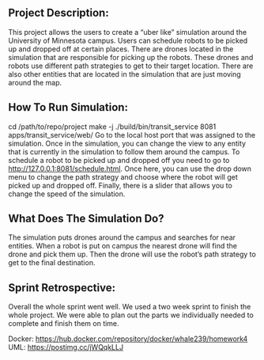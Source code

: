 
## Project Description: 
This project allows the users to create a “uber like” simulation around the University of Minnesota campus. Users can schedule robots to be picked up and dropped off at certain places. There are drones located in the simulation that are responsible for picking up the robots. These drones and robots use different path strategies to get to their target location. There are also other entities that are located in the simulation that are just moving around the map.

## How To Run Simulation: 
cd /path/to/repo/project
make -j
./build/bin/transit_service 8081 apps/transit_service/web/
Go to the local host port that was assigned to the simulation. 
Once in the simulation, you can change the view to any entity that is currently in the simulation to follow them around the campus. To schedule a robot to be picked up and dropped off you need to go to http://127.0.0.1:8081/schedule.html. Once here, you can use the drop down menu to change the path strategy and choose where the robot will get picked up and dropped off. Finally, there is a slider that allows you to change the speed of the simulation. 

## What Does The Simulation Do? 
The simulation puts drones around the campus and searches for near entities. When a robot is put on campus the nearest drone will find the drone and pick them up. Then the drone will use the robot’s path strategy to get to the final destination. 

## Sprint Retrospective: 
Overall the whole sprint went well. We used a two week sprint to finish the whole project. We were able to plan out the parts we individually needed to complete and finish them on time.

Docker: https://hub.docker.com/repository/docker/whale239/homework4
UML: https://postimg.cc/jWQqkLLJ
